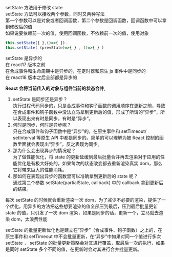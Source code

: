 setState 方法用于修改 state  
setState 方法可以接收两个参数，同时又两种写法  
第一个参数可以是对象或者回调函数，第二个参数是回调函数，回调函数中可以拿到修改后的值  
如果说要依赖前一次的值，使用回调函数，不依赖前一次的值，使用对象

```jsx
this.setState({ },()=>{ }).                                                                       .
this.setState( (prevState)=>{ } , ()=>{ } )
```

setState 是异步的  
在 react17 版本之前  
在合成事件和生命周期中是异步的，在定时器和原生 js 事件中是同步的  
在 react18 版本之后全部都是异步的

**React 会将当前传入的对象与组件当前的状态合并**,

1. setState 是同步还是异步？  
   执⾏过程代码同步的，只是合成事件和钩⼦函数的调⽤顺序在更新之前，导致在合成事件和钩⼦函数中没法⽴马拿到更新后的值，形成了所谓的“异步”，所以表现出来有时是同步，有时是“异步”。
2. 何时是同步，何时是异步呢？  
   只在合成事件和钩⼦函数中是“异步”的，在原⽣事件和 setTimeout/ setInterval 等原⽣ API 中都是同步的。简单的可以理解为被 React 控制的函数⾥⾯就会表现出“异步”，反之表现为同步。
3. 那为什么会出现异步的情况呢？  
   为了做性能优化，将 state 的更新延缓到最后批量合并再去渲染对于应⽤的性能优化是有极⼤好处的，如果每次的状态改变都去重新渲染真实 dom，那么它将带来巨⼤的性能消耗。
4. 那如何在表现出异步的函数⾥可以准确拿到更新后的 state 呢？  
   通过第⼆个参数 setState(partialState, callback) 中的 callback 拿到更新后的结果。

每次 setState 的时候就会重新渲染一次 dom，为了减少不必要的渲染，提供了一个优化，用异步的方法把这些想要渲染的值全部压到最后，压到最后批量更新 state 的值，只引发了一次 dom 渲染，如果是同步的话，更新一个，立马就去渲染 dom，太浪费性能

setState 的批量更新优化也是建立在“异步”（合成事件、钩子函数）之上的，在原生事件和 setTimeout 中不会批量更新，在“异步”中如果对同一个值进行多次 setState ， setState 的批量更新策略会对其进行覆盖，取最后一次的执行，如果是同时 setState 多个不同的值，在更新时会对其进行合并批量更新。
